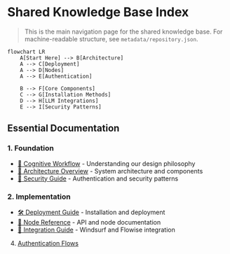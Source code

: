 # Shared Knowledge Base Index

> This is the main navigation page for the shared knowledge base. For machine-readable structure, see `metadata/repository.json`.

```mermaid
flowchart LR
    A[Start Here] --> B[Architecture]
    A --> C[Deployment]
    A --> D[Nodes]
    A --> E[Authentication]
    
    B --> F[Core Components]
    C --> G[Installation Methods]
    D --> H[LLM Integrations]
    E --> I[Security Patterns]
```

## Essential Documentation

### 1. Foundation
- [📖 Cognitive Workflow](docs/architecture/cognitive-workflow.md) - Understanding our design philosophy
- [🎯 Architecture Overview](docs/architecture/overview.md) - System architecture and components
- [🔐 Security Guide](docs/security/authentication.md) - Authentication and security patterns

### 2. Implementation
- [🛠 Deployment Guide](docs/guides/deployment.md) - Installation and deployment
- [🧱 Node Reference](docs/api/nodes-reference.md) - API and node documentation
- [🔗 Integration Guide](integrations/windsurf/integration.md) - Windsurf and Flowise integration
4. [Authentication Flows](authentication.md)
